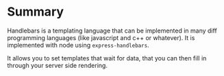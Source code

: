<!--Title: Handlebars -->

# Summary

Handlebars is a templating language that can be implemented in many diff programming languages (like javascript and c++ or whatever).  It is implemented with node using `express-handlebars`.

It allows you to set templates that wait for data, that you can then fill in through your server side rendering.
